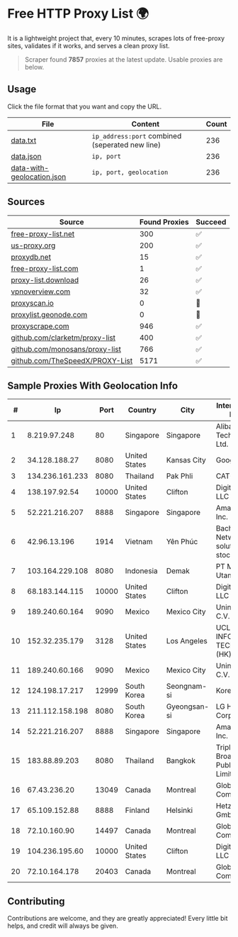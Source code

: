 
# Free HTTP Proxy List 🌍

It is a lightweight project that, every 10 minutes, scrapes lots of free-proxy sites, validates if it works, and serves a clean proxy list.


> Scraper found **7857** proxies at the latest update. Usable proxies are below.

## Usage

Click the file format that you want and copy the URL.


|File|Content|Count|
|----|-------|-----|
|[data.txt](https://raw.githubusercontent.com/themiralay/Proxy-List-World/master/data.txt)|`ip_address:port` combined (seperated new line)|236|
|[data.json](https://raw.githubusercontent.com/themiralay/Proxy-List-World/master/data.json)|`ip, port`|236|
|[data-with-geolocation.json](https://raw.githubusercontent.com/themiralay/Proxy-List-World/master/data-with-geolocation.json)|`ip, port, geolocation`|236|

## Sources

|Source|Found Proxies|Succeed|
|------|-------------|-------|
|[free-proxy-list.net](https://free-proxy-list.net)|300|✅|
|[us-proxy.org](https://www.us-proxy.org)|200|✅|
|[proxydb.net](http://proxydb.net)|15|✅|
|[free-proxy-list.com](https://free-proxy-list.com/?page=&port=&type%5B%5D=http&type%5B%5D=https&up_time=0&search=Search)|1|✅|
|[proxy-list.download](https://www.proxy-list.download/HTTP)|26|✅|
|[vpnoverview.com](https://vpnoverview.com/privacy/anonymous-browsing/free-proxy-servers)|32|✅|
|[proxyscan.io](https://www.proxyscan.io)|0|🚫|
|[proxylist.geonode.com](https://proxylist.geonode.com/api/proxy-list?limit=300&page=1&sort_by=lastChecked&sort_type=desc&protocols=http,https)|0|🚫|
|[proxyscrape.com](https://api.proxyscrape.com/v2/?request=displayproxies&protocol=http&timeout=10000&country=all&ssl=all&anonymity=all)|946|✅|
|[github.com/clarketm/proxy-list](https://raw.githubusercontent.com/clarketm/proxy-list/master/proxy-list-raw.txt)|400|✅|
|[github.com/monosans/proxy-list](https://raw.githubusercontent.com/monosans/proxy-list/main/proxies/http.txt)|766|✅|
|[github.com/TheSpeedX/PROXY-List](https://raw.githubusercontent.com/TheSpeedX/PROXY-List/master/http.txt)|5171|✅|


## Sample Proxies With Geolocation Info

|#|Ip|Port|Country|City|Internet Service Provider|
|-|--|----|-------|----|-------------------------|
|1|8.219.97.248|80|Singapore|Singapore|Alibaba (US) Technology Co., Ltd.|
|2|34.128.188.27|8080|United States|Kansas City|Google LLC|
|3|134.236.161.233|8080|Thailand|Pak Phli|CAT-BB|
|4|138.197.92.54|10000|United States|Clifton|DigitalOcean, LLC|
|5|52.221.216.207|8888|Singapore|Singapore|Amazon.com, Inc.|
|6|42.96.13.196|1914|Vietnam|Yên Phúc|Bach Kim Network solutions Join stock company|
|7|103.164.229.108|8080|Indonesia|Demak|PT Muria Data Utama|
|8|68.183.144.115|10000|United States|Clifton|DigitalOcean, LLC|
|9|189.240.60.164|9090|Mexico|Mexico City|Uninet S.A. de C.V.|
|10|152.32.235.179|3128|United States|Los Angeles|UCLOUD INFORMATION TECHNOLOGY (HK) LIMITED|
|11|189.240.60.166|9090|Mexico|Mexico City|Uninet S.A. de C.V.|
|12|124.198.17.217|12999|South Korea|Seongnam-si|Korea Telecom|
|13|211.112.158.198|8080|South Korea|Gyeongsan-si|LG HelloVision Corp.|
|14|52.221.216.207|8888|Singapore|Singapore|Amazon.com, Inc.|
|15|183.88.89.203|8080|Thailand|Bangkok|Triple T Broadband Public Company Limited|
|16|67.43.236.20|13049|Canada|Montreal|GloboTech Communications|
|17|65.109.152.88|8888|Finland|Helsinki|Hetzner Online GmbH|
|18|72.10.160.90|14497|Canada|Montreal|GloboTech Communications|
|19|104.236.195.60|10000|United States|Clifton|DigitalOcean, LLC|
|20|72.10.164.178|20403|Canada|Montreal|GloboTech Communications|



## Contributing

Contributions are welcome, and they are greatly appreciated! Every
little bit helps, and credit will always be given.

